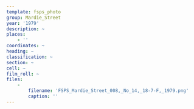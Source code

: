 ```yaml
---
template: fsps_photo
group: Mardie_Street
year: '1979'
description: ~
places:
    - ''
coordinates: ~
heading: ~
classification: ~
section: ~
cell: ~
film_roll: ~
files:
    -
        filename: 'FSPS_Mardie_Street_008,_No_14,_18-7-F,_1979.png'
        caption: ''
---
```

